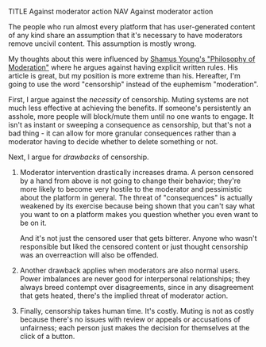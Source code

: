 TITLE Against moderator action
NAV Against moderator action

The people who run almost every platform that has user-generated content of any kind share an assumption that it's necessary to have moderators remove uncivil content. This assumption is mostly wrong.

My thoughts about this were influenced by [Shamus Young's "Philosophy of Moderation"](https://www.shamusyoung.com/twentysidedtale/?p=19709) where he argues against having explicit written rules. His article is great, but my position is more extreme than his. Hereafter, I'm going to use the word "censorship" instead of the euphemism "moderation".

First, I argue against the *necessity* of censorship. Muting systems are not much less effective at achieving the benefits. If someone's persistently an asshole, more people will block/mute them until no one wants to engage. It isn't as instant or sweeping a consequence as censorship, but that's not a bad thing - it can allow for more granular consequences rather than a moderator having to decide whether to delete something or not.

Next, I argue for *drawbacks* of censorship.

1. Moderator intervention drastically increases drama. A person censored by a hand from above is not going to change their behavior; they're more likely to become very hostile to the moderator and pessimistic about the platform in general. The threat of "consequences" is actually weakened by its exercise because being shown that you can't say what you want to on a platform makes you question whether you even want to be on it.

	And it's not just the censored user that gets bitterer. Anyone who wasn't responsible but liked the censored content or just thought censorship was an overreaction will also be offended.

2. Another drawback applies when moderators are also normal users. Power imbalances are never good for interpersonal relationships; they always breed contempt over disagreements, since in any disagreement that gets heated, there's the implied threat of moderator action.

3. Finally, censorship takes human time. It's costly. Muting is not as costly because there's no issues with review or appeals or accusations of unfairness; each person just makes the decision for themselves at the click of a button.
